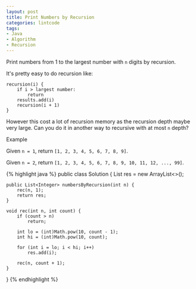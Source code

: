 ```yaml
---
layout: post
title: Print Numbers by Recursion
categories: lintcode
tags:
- Java
- Algorithm
- Recursion
---
```


Print numbers from 1 to the largest number with `n` digits by recursion.

It's pretty easy to do recursion like:

```
recursion(i) {
    if i > largest number:
        return
    results.add(i)
    recursion(i + 1)
}
```

However this cost a lot of recursion memory as the recursion depth maybe very large. Can you do it in another way to recursive with at most `n` depth?

Example

Given `n = 1`, return `[1, 2, 3, 4, 5, 6, 7, 8, 9]`.

Given `n = 2`, return `[1, 2, 3, 4, 5, 6, 7, 8, 9, 10, 11, 12, ..., 99]`.


{% highlight java %}
public class Solution {
    List<Integer> res = new ArrayList<>();
    
    public List<Integer> numbersByRecursion(int n) {
        rec(n, 1);
        return res;
    }
    
    void rec(int n, int count) {
        if (count > n)
            return;
        
        int lo = (int)Math.pow(10, count - 1);
        int hi = (int)Math.pow(10, count);
        
        for (int i = lo; i < hi; i++)
            res.add(i);
            
        rec(n, count + 1);
    }
}
{% endhighlight %}
